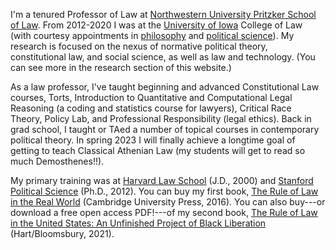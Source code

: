 I'm a tenured Professor of Law at  [Northwestern University Pritzker School of Law](http://www.law.northwestern.edu/). From 2012-2020 I was at the [University of Iowa](https://law.uiowa.edu/paul-gowder) College of Law (with courtesy appointments in [philosophy](https://clas.uiowa.edu/philosophy/people/paul-gowder) and [political science](https://clas.uiowa.edu/polisci/people/paul-gowder)).  My research is focused on the nexus of normative political theory, constitutional law, and social science, as well as law and technology. (You can see more in the research section of this website.)

As a law professor, I've taught beginning and advanced Constitutional Law courses, Torts, Introduction to Quantitative and Computational Legal Reasoning (a coding and statistics course for lawyers), Critical Race Theory, Policy Lab, and Professional Responsibility (legal ethics). Back in grad school, I taught or TAed a number of topical courses in contemporary political theory. In spring 2023 I will finally achieve a longtime goal of getting to teach Classical Athenian Law (my students will get to read so much Demosthenes!!).

My primary training was at [Harvard Law School](http://hls.harvard.edu/) (J.D., 2000) and [Stanford Political Science](https://politicalscience.stanford.edu/) (Ph.D., 2012).  You can buy my first book, [The Rule of Law in the Real World](https://rulelaw.net) (Cambridge University Press, 2016). You can also buy---or download a free open access PDF!---of my second book, [The Rule of Law in the United States: An Unfinished Project of Black Liberation](https://rulelaw.us) (Hart/Bloomsbury, 2021). 
